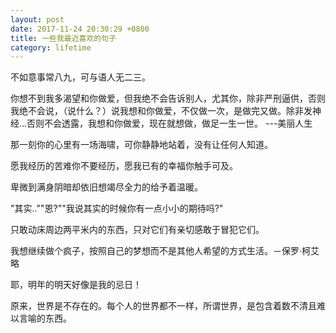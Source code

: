 ```yaml
---
layout: post
date: 2017-11-24 20:30:29 +0800
title: 一些我最近喜欢的句子
category: lifetime
---
```


不如意事常八九，可与语人无二三。

你想不到我多渴望和你做爱，但我绝不会告诉别人，尤其你，除非严刑逼供，否则我绝不会说，（说什么？）说我想和你做爱，不仅做一次，是做完又做。除非发神经...否则不会透露，我想和你做爱，现在就想做，做足一生一世。 ---美丽人生

那一刻你的心里有一场海啸，可你静静地站着，没有让任何人知道。

愿我经历的苦难你不要经历，愿我已有的幸福你触手可及。

卑微到满身阴暗却依旧想竭尽全力的给予着温暖。

"其实..""恩?""我说其实的时候你有一点小小的期待吗?"

只敢动床周边两平米内的东西，只对它们有亲切感敢于冒犯它们。

我想继续做个疯子，按照自己的梦想而不是其他人希望的方式生活。－保罗·柯艾略

耶，明年的明天好像是我的忌日！

原来，世界是不存在的。每个人的世界都不一样，所谓世界，是包含着数不清且难以言喻的东西。
